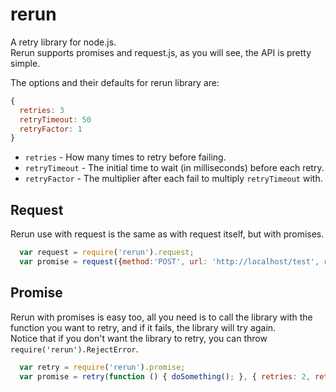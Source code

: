 rerun
=====

A retry library for node.js.<br/>
Rerun supports promises and request.js, as you will see, the API is pretty simple.

The options and their defaults for rerun library are:
```javascript
{
  retries: 3
  retryTimeout: 50
  retryFactor: 1
}
```

* `retries` - How many times to retry before failing.
* `retryTimeout` - The initial time to wait (in milliseconds) before each retry.
* `retryFactor` - The multiplier after each fail to multiply `retryTimeout` with.

Request
-------
Rerun use with request is the same as with request itself, but with promises.
```javascript
  var request = require('rerun').request;
  var promise = request({method:'POST', url: 'http://localhost/test', retries: 2, retryTimeout: 10, retryFactor: 2});
```

Promise
-------
Rerun with promises is easy too, all you need is to call the library with the function you want to retry, and if it fails, the library will try again.<br/>
Notice that if you don't want the library to retry, you can throw `require('rerun').RejectError`.
```javascript
  var retry = require('rerun').promise;
  var promise = retry(function () { doSomething(); }, { retries: 2, retryTimeout: 10, retryFactor: 2 });
```
